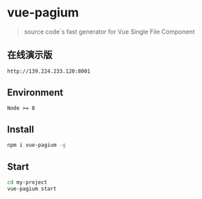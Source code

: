 # vue-pagium 

> source code`s fast generator for Vue Single File Component 

## 在线演示版

``` bash
http://139.224.233.120:8001
```

## Environment

`Node >= 8`

## Install

``` bash
npm i vue-pagium -g
```

## Start

``` bash
cd my-project
vue-pagium start
```
